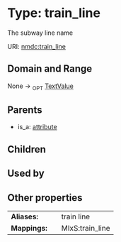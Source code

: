 
# Type: train_line


The subway line name

URI: [nmdc:train_line](https://microbiomedata/meta/train_line)


## Domain and Range

None ->  <sub>OPT</sub> [TextValue](TextValue.md)

## Parents

 *  is_a: [attribute](attribute.md)

## Children


## Used by


## Other properties

|  |  |  |
| --- | --- | --- |
| **Aliases:** | | train line |
| **Mappings:** | | MIxS:train_line |


